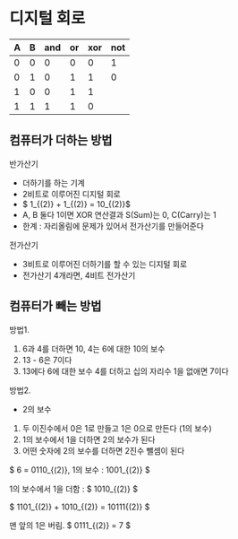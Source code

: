 # 디지털 회로

| A | B | and | or | xor | not | 
|---|---|-----|----|-----|-----|
| 0 | 0 |  0  |  0 |  0  |  1  |
| 0 | 1 |  0  |  1 |  1  |  0  |
| 1 | 0 |  0  |  1 |  1  |     |
| 1 | 1 |  1  |  1 |  0  |     |

## 컴퓨터가 더하는 방법

반가산기
- 더하기를 하는 기계
- 2비트로 이루어진 디지털 회로
- $ 1_{(2)} + 1_{(2)} = 10_{(2)}$
- A, B 둘다 1이면 XOR 연산결과 S(Sum)는 0, C(Carry)는 1
- 한계 : 자리올림에 문제가 있어서 전가산기를 만들어준다

전가산기
- 3비트로 이루어진 더하기를 할 수 있는 디지털 회로
- 전가산기 4개라면, 4비트 전가산기

## 컴퓨터가 빼는 방법


방법1.
1. 6과 4를 더하면 10, 4는 6에 대한 10의 보수
2. 13 - 6은 7이다
3. 13에다 6에 대한 보수 4를 더하고 십의 자리수 1을 없애면 7이다

방법2.
- 2의 보수
1. 두 이진수에서 0은 1로 만들고 1은 0으로 만든다 (1의 보수)
2. 1의 보수에서 1을 더하면 2의 보수가 된다
3. 어떤 숫자에 2의 보수를 더하면 2진수 뺄셈이 된다

$ 6 = 0110_{(2)}, 1의 보수 : 1001_{(2)} $

1의 보수에서 1을 더함 : $  1010_{(2)} $

$ 1101_{(2)} + 1010_{(2)} = 10111{(2)} $ 

맨 앞의 1은 버림. $ 0111_{(2)} = 7 $ 
